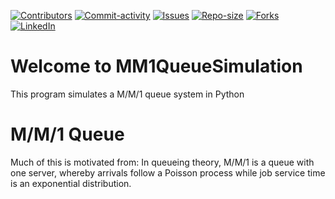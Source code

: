 [![Contributors][contributors-shield]][contributors-url]
[![Commit-activity][commit-activity-shield]][commit-activity-url]
[![Issues][issues-shield]][issues-url]
[![Repo-size][repo-size-shield]][repo-size-url]
[![Forks][forks-shield]][forks-url]
[![LinkedIn][linkedin-shield]][linkedin-url]

# Welcome to MM1QueueSimulation
This program simulates a M/M/1 queue system in Python

# M/M/1 Queue
Much of this is motivated from:
In queueing theory, M/M/1 is a queue with one server, whereby arrivals follow a Poisson process while job service time is an exponential distribution.

[contributors-shield]: https://img.shields.io/github/contributors/StokicDusan/MM1QueueSimulation
[contributors-url]: https://github.com/StokicDusan/MM1QueueSimulation/graphs/contributors
[forks-shield]: https://img.shields.io/github/forks/StokicDusan/MM1QueueSimulation?style=social
[forks-url]: https://github.com/StokicDusan/MM1QueueSimulation/network/members
[issues-shield]: https://img.shields.io/github/issues/StokicDusan/MM1QueueSimulation
[issues-url]: https://github.com/StokicDusan/MM1QueueSimulation/issues
[commit-activity-shield]: https://img.shields.io/github/last-commit/StokicDusan/MM1QueueSimulation
[commit-activity-url]: https://github.com/StokicDusan/MM1QueueSimulation/graphs/commit-activity
[repo-size-shield]: https://img.shields.io/github/repo-size/StokicDusan/MM1QueueSimulation
[repo-size-url]: https://img.shields.io/github/repo-size/StokicDusan/MM1QueueSimulation
[linkedin-shield]: https://img.shields.io/badge/LinkedIn-0077B5?style=plastice&logo=linkedin&logoColor=white
[linkedin-url]: https://linkedin.com/in/stokicdusan
